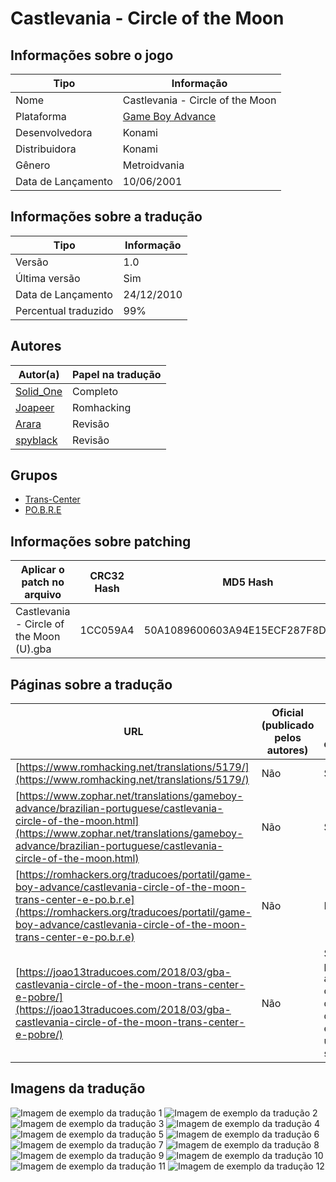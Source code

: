 # Castlevania - Circle of the Moon

## Informações sobre o jogo

| Tipo | Informação |
| ----------- | ----------- |
| Nome | Castlevania \- Circle of the Moon |
| Plataforma | [Game Boy Advance](../) |
| Desenvolvedora | Konami |
| Distribuidora | Konami |
| Gênero | Metroidvania |
| Data de Lançamento | 10/06/2001 |

## Informações sobre a tradução

| Tipo | Informação |
| ----------- | ----------- |
| Versão | 1\.0 |
| Última versão | Sim |
| Data de Lançamento | 24/12/2010 |
| Percentual traduzido | 99% |

## Autores

| Autor(a) | Papel na tradução |
| ----------- | ----------- |
| [Solid\_One](../../../autores/solid_one/) | Completo |
| [Joapeer](../../../autores/joapeer/) | Romhacking |
| [Arara](../../../autores/arara/) | Revisão |
| [spyblack](../../../autores/spyblack/) | Revisão |

## Grupos

* [Trans\-Center](../../../grupos/trans-center/)
* [PO\.B\.R\.E](../../../grupos/pobre/)

## Informações sobre patching

| Aplicar o patch no arquivo | CRC32 Hash | MD5 Hash |
| ----------- | ----------- | ----------- |
| Castlevania \- Circle of the Moon \(U\)\.gba | 1CC059A4 | 50A1089600603A94E15ECF287F8D5A1F |

## Páginas sobre a tradução

| URL | Oficial (publicado pelos autores) | Possuí link de download |
| ----------- | ----------- | ----------- |
| [https://www.romhacking.net/translations/5179/](https://www.romhacking.net/translations/5179/) | Não | Sim |
| [https://www.zophar.net/translations/gameboy-advance/brazilian-portuguese/castlevania-circle-of-the-moon.html](https://www.zophar.net/translations/gameboy-advance/brazilian-portuguese/castlevania-circle-of-the-moon.html) | Não | Sim |
| [https://romhackers.org/traducoes/portatil/game-boy-advance/castlevania-circle-of-the-moon-trans-center-e-po.b.r.e](https://romhackers.org/traducoes/portatil/game-boy-advance/castlevania-circle-of-the-moon-trans-center-e-po.b.r.e) | Não | Não |
| [https://joao13traducoes.com/2018/03/gba-castlevania-circle-of-the-moon-trans-center-e-pobre/](https://joao13traducoes.com/2018/03/gba-castlevania-circle-of-the-moon-trans-center-e-pobre/) | Não | Sim, porém o arquivo ou página de download exige uma senha |

## Imagens da tradução

![Imagem de exemplo da tradução 1](1.png)
![Imagem de exemplo da tradução 2](10.png)
![Imagem de exemplo da tradução 3](11.png)
![Imagem de exemplo da tradução 4](12.png)
![Imagem de exemplo da tradução 5](2.png)
![Imagem de exemplo da tradução 6](3.png)
![Imagem de exemplo da tradução 7](4.png)
![Imagem de exemplo da tradução 8](5.png)
![Imagem de exemplo da tradução 9](6.png)
![Imagem de exemplo da tradução 10](7.png)
![Imagem de exemplo da tradução 11](8.png)
![Imagem de exemplo da tradução 12](9.png)